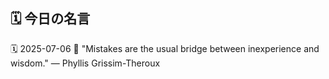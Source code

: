 ## 🗓️ 今日の名言

<!--START_SECTION:quote-->
🗓️ 2025-07-06
💬 "Mistakes are the usual bridge between inexperience and wisdom." — Phyllis Grissim-Theroux
<!--END_SECTION:quote-->
